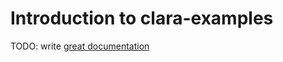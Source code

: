 # Introduction to clara-examples

TODO: write [great documentation](http://jacobian.org/writing/great-documentation/what-to-write/)
